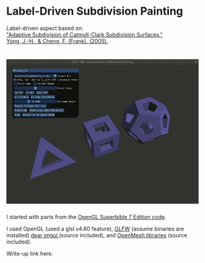 # Label-Driven Subdivision Painting

Label-driven aspect based on:  
["Adaptive Subdivision of Catmull-Clark Subdivision Surfaces."  
Yong, J.-H., & Cheng, F. (Frank). (2005).](http://cs.engr.uky.edu/~cheng/PUBL/Paper_adapt_sub.pdf)

# ![text](bin/peek.gif)

I started with parts from the [OpenGL Superbible 7 Edition code](https://github.com/openglsuperbible/sb7code).

I used OpenGL (used a glsl v4.60 feature),
[GLFW](https://www.glfw.org/) (assume binaries are installed)
[dear imgui ](https://github.com/ocornut/imgui) (source included),
 and [OpenMesh libraries](http://www.openmesh.org/) (source included).

Write-up link here. 
